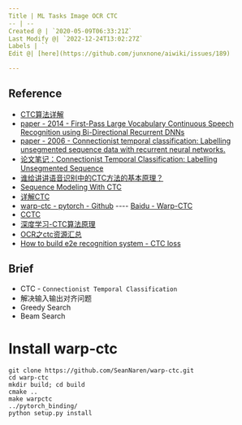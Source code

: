 ```yaml
---
Title | ML Tasks Image OCR CTC
-- | --
Created @ | `2020-05-09T06:33:21Z`
Last Modify @| `2022-12-24T13:02:27Z`
Labels | ``
Edit @| [here](https://github.com/junxnone/aiwiki/issues/189)

---
```

## Reference

- [CTC算法详解](https://www.jianshu.com/p/0cca89f64987)
- [paper - 2014 - First-Pass Large Vocabulary Continuous Speech Recognition using Bi-Directional Recurrent DNNs](https://arxiv.org/pdf/1408.2873.pdf)
- [paper - 2006 - Connectionist temporal classification: Labelling unsegmented sequence data with recurrent neural networks.](http://people.idsia.ch/~santiago/papers/icml2006.pdf)
- [论文笔记：Connectionist Temporal Classification: Labelling Unsegmented Sequence](https://blog.csdn.net/w5688414/article/details/77855262)
- [谁给讲讲语音识别中的CTC方法的基本原理？](https://www.zhihu.com/question/47642307)
- [Sequence Modeling With CTC](https://distill.pub/2017/ctc/)
- [详解CTC](https://zhuanlan.zhihu.com/p/42719047)
- [warp-ctc - pytorch - Github](https://github.com/SeanNaren/warp-ctc)  ---- [Baidu - Warp-CTC](https://github.com/baidu-research/warp-ctc)
- [CCTC](https://github.com/tmbarchive/cctc)
- [深度学习-CTC算法原理](http://xiaofengshi.com/2019/02/14/%E6%B7%B1%E5%BA%A6%E5%AD%A6%E4%B9%A0-CTC%E7%AE%97%E6%B3%95%E5%8E%9F%E7%90%86/)
- [OCR之ctc资源汇总](https://zhuanlan.zhihu.com/p/145427498)
- [How to build e2e recognition system - CTC loss](https://docs.google.com/presentation/d/12gYcPft9_4cxk2AD6Z6ZlJNa3wvZCW1ms31nhq51vMk/pub?start=false&loop=false&delayms=3000&slide=id.g24e9f0de4f_0_332)


## Brief
- CTC - `Connectionist Temporal Classification`
- 解决输入输出对齐问题
- Greedy Search
- Beam Search


# Install warp-ctc
```
git clone https://github.com/SeanNaren/warp-ctc.git
cd warp-ctc
mkdir build; cd build
cmake ..
make warpctc
../pytorch_binding/
python setup.py install
```



